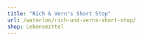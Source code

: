 ```yaml
---
title: "Rich & Vern's Short Stop"
url: /waterloo/rich-und-verns-short-stop/
shop: Lebensmittel
---
```

